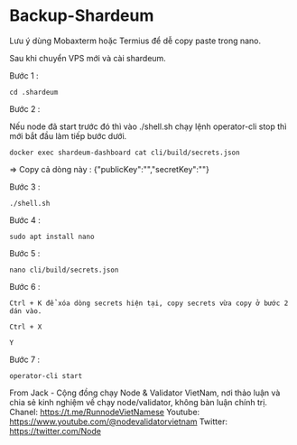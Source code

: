# Backup-Shardeum

Lưu ý dùng Mobaxterm hoặc Termius để dễ copy paste trong nano.

Sau khi chuyển VPS mới và cài shardeum.

Bước 1 :

    cd .shardeum
    
Bước 2 :

Nếu node đã start trước đó thì vào ./shell.sh chạy lệnh operator-cli stop thì mới bắt đầu làm tiếp bước dưới.

    docker exec shardeum-dashboard cat cli/build/secrets.json
    
=> Copy cả dòng này : {"publicKey":"","secretKey":""}

Bước 3 :

    ./shell.sh
    
Bước 4 :

    sudo apt install nano
    
Bước 5 :

    nano cli/build/secrets.json
    
Bước 6 :

    Ctrl + K để xóa dòng secrets hiện tại, copy secrets vừa copy ở bước 2 dán vào.
    
    Ctrl + X
    
    Y
    
Bước 7 :

    operator-cli start
    
From Jack - Cộng đồng chạy Node & Validator VietNam, nơi thảo luận và chia sẻ kinh nghiệm về chạy node/validator, không bàn luận chính trị.
Chanel: https://t.me/RunnodeVietNamese
Youtube: https://www.youtube.com/@nodevalidatorvietnam
Twitter: https://twitter.com/Node

